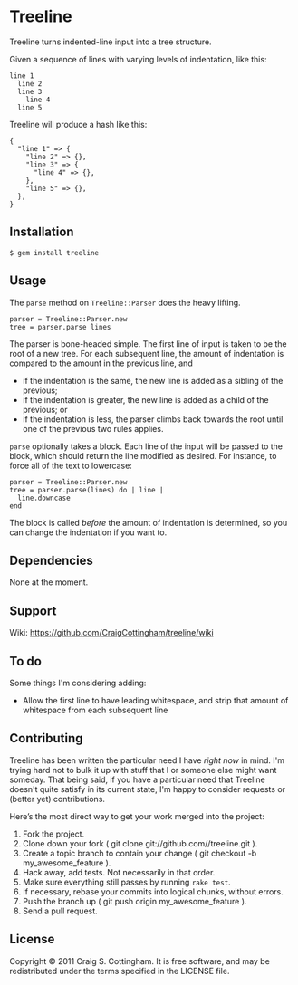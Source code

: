 # Treeline

Treeline turns indented-line input into a tree structure.

Given a sequence of lines with varying levels of indentation, like this:

    line 1
      line 2
      line 3
        line 4
      line 5
      
Treeline will produce a hash like this:

    {
      "line 1" => {
        "line 2" => {},
        "line 3" => {
          "line 4" => {},
        },
        "line 5" => {},
      },
    }

## Installation

    $ gem install treeline

## Usage

The `parse` method on `Treeline::Parser` does the heavy lifting.

    parser = Treeline::Parser.new
    tree = parser.parse lines
    
The parser is bone-headed simple. The first line of input is taken to be the root of a new tree.
For each subsequent line, the amount of indentation is compared to the amount in the previous line, and

* if the indentation is the same, the new line is added as a sibling of the previous;
* if the indentation is greater, the new line is added as a child of the previous; or
* if the indentation is less, the parser climbs back towards the root until one of the previous
  two rules applies.

`parse` optionally takes a block. Each line of the input will be passed to the block, which should
return the line modified as desired. For instance, to force all of the text to lowercase:

    parser = Treeline::Parser.new
    tree = parser.parse(lines) do | line |
      line.downcase
    end
    
The block is called *before* the amount of indentation is determined, so you can change the indentation
if you want to.
    
## Dependencies

None at the moment.

## Support

Wiki: <https://github.com/CraigCottingham/treeline/wiki>

## To do

Some things I'm considering adding:

* Allow the first line to have leading whitespace, and strip that amount of whitespace from each
  subsequent line
  
## Contributing

Treeline has been written the particular need I have *right now* in mind. I'm trying hard not to bulk it up
with stuff that I or someone else might want someday. That being said, if you have a particular need that
Treeline doesn't quite satisfy in its current state, I'm happy to consider requests or (better yet)
contributions.

Here’s the most direct way to get your work merged into the project:

1. Fork the project.
2. Clone down your fork ( git clone git://github.com/<username>/treeline.git ).
3. Create a topic branch to contain your change ( git checkout -b my_awesome_feature ).
4. Hack away, add tests. Not necessarily in that order.
5. Make sure everything still passes by running `rake test`.
6. If necessary, rebase your commits into logical chunks, without errors.
7. Push the branch up ( git push origin my_awesome_feature ).
8. Send a pull request.

## License

Copyright &copy; 2011 Craig S. Cottingham.
It is free software, and may be redistributed under the terms specified in the LICENSE file.